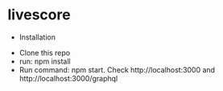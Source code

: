 # livescore

- Installation
 + Clone this repo
 + run: npm install
 + Run command: npm start. Check http://localhost:3000 and http://localhost:3000/graphql
